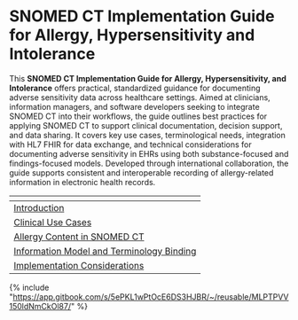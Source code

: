 # SNOMED CT Implementation Guide for Allergy, Hypersensitivity and Intolerance

This **SNOMED CT Implementation Guide for Allergy, Hypersensitivity, and Intolerance** offers practical, standardized guidance for documenting adverse sensitivity data across healthcare settings. Aimed at clinicians, information managers, and software developers seeking to integrate SNOMED CT into their workflows, the guide outlines best practices for applying SNOMED CT to support clinical documentation, decision support, and data sharing. It covers key use cases, terminological needs, integration with HL7 FHIR for data exchange, and technical considerations for documenting adverse sensitivity in EHRs using both substance-focused and findings-focused models. Developed through international collaboration, the guide supports consistent and interoperable recording of allergy-related information in electronic health records.

<table data-view="cards"><thead><tr><th></th></tr></thead><tbody><tr><td><a href="1 introduction/">Introduction</a></td></tr><tr><td><a href="2 clinical-use-case/">Clinical Use Cases</a></td></tr><tr><td><a href="3 allergy-content-in-snomed-ct/">Allergy Content in SNOMED CT</a></td></tr><tr><td><a href="4 information-model-and-terminology-binding/">Information Model and Terminology Binding</a></td></tr><tr><td><a href="5 implementation-considerations/">Implementation Considerations</a></td></tr></tbody></table>

{% include "https://app.gitbook.com/s/5ePKL1wPtOcE6DS3HJBR/~/reusable/MLPTPVV150ldNmCkOl87/" %}
